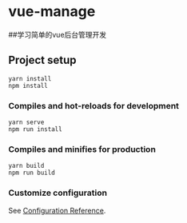 # vue-manage

##学习简单的vue后台管理开发

## Project setup
```
yarn install
npm install
```

### Compiles and hot-reloads for development
```
yarn serve
npm run install
```

### Compiles and minifies for production
```
yarn build
npm run build
```

### Customize configuration
See [Configuration Reference](https://cli.vuejs.org/config/).
